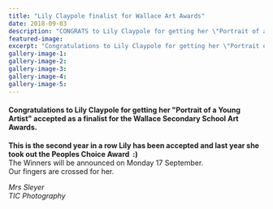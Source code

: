 ```yaml
---
title: "Lily Claypole finalist for Wallace Art Awards"
date: 2018-09-03
description: "CONGRATS to Lily Claypole for getting her \"Portrait of a Young Artist\" accepted as a finalist for the Wallace SS Art Awards..."
featured-image: 
excerpt: "Congratulations to Lily Claypole for getting her \"Portrait of a Young Artist\" accepted as a finalist for the Wallace Secondary School Art Awards."
gallery-image-1: 
gallery-image-2: 
gallery-image-3: 
gallery-image-4: 
gallery-image-5: 
---
```


<h4>Congratulations to Lily Claypole for getting her "Portrait of a Young Artist" accepted as a finalist for the Wallace Secondary School Art Awards.&nbsp;</h4>
<p><strong>This is the second year in a row Lily has been accepted and last year she took out the Peoples Choice Award&nbsp; :)<br /></strong>The Winners will be announced on Monday 17 September. <br />Our fingers are crossed for her.</p>
<p><em>Mrs Sleyer</em><br /><em>TIC Photography</em></p>

